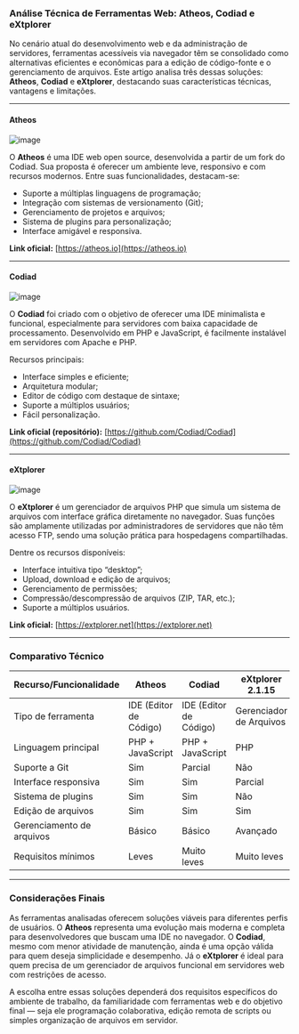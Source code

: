 ### Análise Técnica de Ferramentas Web: Atheos, Codiad e eXtplorer

No cenário atual do desenvolvimento web e da administração de servidores, ferramentas acessíveis via navegador têm se consolidado como alternativas eficientes e econômicas para a edição de código-fonte e o gerenciamento de arquivos. Este artigo analisa três dessas soluções: **Atheos**, **Codiad** e **eXtplorer**, destacando suas características técnicas, vantagens e limitações.

---

#### Atheos

![image](https://github.com/user-attachments/assets/1425f8de-ed66-4f0c-9764-7de5a20d5c07)

O **Atheos** é uma IDE web open source, desenvolvida a partir de um fork do Codiad. Sua proposta é oferecer um ambiente leve, responsivo e com recursos modernos. Entre suas funcionalidades, destacam-se:

* Suporte a múltiplas linguagens de programação;
* Integração com sistemas de versionamento (Git);
* Gerenciamento de projetos e arquivos;
* Sistema de plugins para personalização;
* Interface amigável e responsiva.

**Link oficial:** [https://atheos.io](https://atheos.io)

---

#### Codiad

![image](https://github.com/user-attachments/assets/cb97e15e-e3b5-44fc-a752-7fb6c1110149)

O **Codiad** foi criado com o objetivo de oferecer uma IDE minimalista e funcional, especialmente para servidores com baixa capacidade de processamento. Desenvolvido em PHP e JavaScript, é facilmente instalável em servidores com Apache e PHP.

Recursos principais:

* Interface simples e eficiente;
* Arquitetura modular;
* Editor de código com destaque de sintaxe;
* Suporte a múltiplos usuários;
* Fácil personalização.

**Link oficial (repositório):** [https://github.com/Codiad/Codiad](https://github.com/Codiad/Codiad)

---

#### eXtplorer

![image](https://github.com/user-attachments/assets/a507393b-74d2-49bd-a74d-1cf63d36f9c6)

O **eXtplorer** é um gerenciador de arquivos PHP que simula um sistema de arquivos com interface gráfica diretamente no navegador. Suas funções são amplamente utilizadas por administradores de servidores que não têm acesso FTP, sendo uma solução prática para hospedagens compartilhadas.

Dentre os recursos disponíveis:

* Interface intuitiva tipo “desktop”;
* Upload, download e edição de arquivos;
* Gerenciamento de permissões;
* Compressão/descompressão de arquivos (ZIP, TAR, etc.);
* Suporte a múltiplos usuários.

**Link oficial:** [https://extplorer.net](https://extplorer.net)

---

### Comparativo Técnico

| Recurso/Funcionalidade    | Atheos                 | Codiad                 | eXtplorer 2.1.15        |
| ------------------------- | ---------------------- | ---------------------- | ----------------------- |
| Tipo de ferramenta        | IDE (Editor de Código) | IDE (Editor de Código) | Gerenciador de Arquivos |
| Linguagem principal       | PHP + JavaScript       | PHP + JavaScript       | PHP                     |
| Suporte a Git             | Sim                    | Parcial                | Não                     |
| Interface responsiva      | Sim                    | Sim                    | Parcial                 |
| Sistema de plugins        | Sim                    | Sim                    | Não                     |
| Edição de arquivos        | Sim                    | Sim                    | Sim                     |
| Gerenciamento de arquivos | Básico                 | Básico                 | Avançado                |
| Requisitos mínimos        | Leves                  | Muito leves            | Muito leves             |

---

### Considerações Finais

As ferramentas analisadas oferecem soluções viáveis para diferentes perfis de usuários. O **Atheos** representa uma evolução mais moderna e completa para desenvolvedores que buscam uma IDE no navegador. O **Codiad**, mesmo com menor atividade de manutenção, ainda é uma opção válida para quem deseja simplicidade e desempenho. Já o **eXtplorer** é ideal para quem precisa de um gerenciador de arquivos funcional em servidores web com restrições de acesso.

A escolha entre essas soluções dependerá dos requisitos específicos do ambiente de trabalho, da familiaridade com ferramentas web e do objetivo final — seja ele programação colaborativa, edição remota de scripts ou simples organização de arquivos em servidor.
